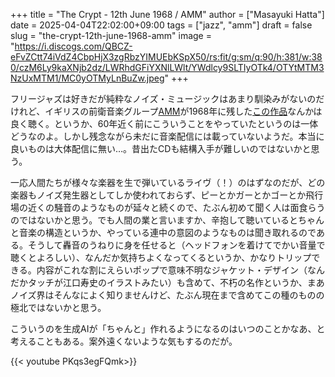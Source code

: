 +++
title = "The Crypt - 12th June 1968 / AMM"
author = ["Masayuki Hatta"]
date = 2025-04-04T22:02:00+09:00
tags = ["jazz", "amm"]
draft = false
slug = "the-crypt-12th-june-1968-amm"
image = "https://i.discogs.com/QBCZ-eFvZCtt74iVdZ4CbpHjX3zgRbzYIMUEbKSpX50/rs:fit/g:sm/q:90/h:381/w:380/czM6Ly9kaXNjb2dz/LWRhdGFiYXNlLWlt/YWdlcy9SLTIyOTk4/OTYtMTM3NzUxMTM1/MC0yOTMyLnBuZw.jpeg"
+++

フリージャズは好きだが純粋なノイズ・ミュージックはあまり馴染みがないのだけれど、イギリスの前衛音楽グループ[AMM](https://en.wikipedia.org/wiki/AMM_(band))が1968年に残した[この作品](https://amzn.to/4jhAGS4)なんかは良く聴く。というか、60年近く前にこういうことをやっていたというのは一体どうなのよ。しかし残念ながら未だに音楽配信には載っていないようだ。本当に良いものは大体配信に無い…。昔出たCDも結構入手が難しいのではないかと思う。

一応人間たちが様々な楽器を生で弾いているライヴ（！）のはずなのだが、どの楽器もノイズ発生器としてしか使われておらず、ピーとかガーとかゴーとか飛行場の近くの騒音のようなものが延々と続くので、たぶん初めて聞く人は面食らうのではないかと思う。でも人間の業と言いますか、辛抱して聴いているとちゃんと音楽の構造というか、やっている連中の意図のようなものは聞き取れるのである。そうして轟音のうねりに身を任せると（ヘッドフォンを着けてでかい音量で聴くとよろしい）、なんだか気持ちよくなってくるというか、かなりトリップできる。内容がこれな割にえらいポップで意味不明なジャケット・デザイン（なんだかタッチが江口寿史のイラストみたい）も含めて、不朽の名作というか、まあノイズ界はそんなによく知りませんけど、たぶん現在まで含めてこの種のものの極北ではないかと思う。

こういうのを生成AIが「ちゃんと」作れるようになるのはいつのことかなあ、と考えることもある。案外遠くないような気もするのだが。

{{< youtube PKqs3egFQmk>}}
